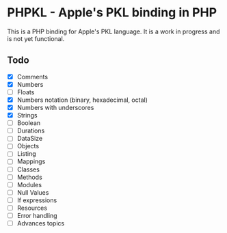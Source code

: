 PHPKL - Apple's PKL binding in PHP
==================================

This is a PHP binding for Apple's PKL language. It is a work in progress and is not yet functional.

## Todo

- [x] Comments
- [x] Numbers
- [ ] Floats
- [x] Numbers notation (binary, hexadecimal, octal)
- [x] Numbers with underscores
- [x] Strings
- [ ] Boolean
- [ ] Durations
- [ ] DataSize
- [ ] Objects
- [ ] Listing
- [ ] Mappings
- [ ] Classes
- [ ] Methods
- [ ] Modules
- [ ] Null Values
- [ ] If expressions
- [ ] Resources
- [ ] Error handling
- [ ] Advances topics
